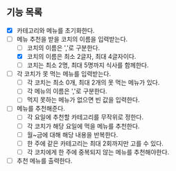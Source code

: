 ## 기능 목록

- [x] 카테고리와 메뉴를 초기화한다.
- [ ] 메뉴 추천을 받을 코치의 이름을 입력받는다.
  - [ ] 코치의 이름은 ','로 구분한다.
  - [x] 코치의 이름은 최소 2글자, 최대 4글자이다.
  - [ ] 코치는 최소 2명, 최대 5명까지 식사를 함께한다.
- [ ] 각 코치가 못 먹는 메뉴를 입력받는다.
  - [ ] 각 코치는 최소 0개, 최대 2개의 못 먹는 메뉴가 있다.
  - [ ] 각 메뉴의 이름은 ','로 구분한다.
  - [ ] 먹지 못하는 메뉴가 없으면 빈 값을 입력한다.
- [ ] 메뉴를 추천해준다.
  - [ ] 각 요일에 추천할 카테고리를 무작위로 정한다.
  - [ ] 각 코치가 해당 요일에 먹을 메뉴를 추천한다.
  - [ ] 월~금에 대해 해당 내용을 반복한다.
  - [ ] 한 주에 같은 카테고리는 최대 2회까지만 고를 수 있다.
  - [ ] 각 코치에게 한 주에 중복되지 않는 메뉴를 추천해야한다.
- [ ] 추천 메뉴를 출력한다.
